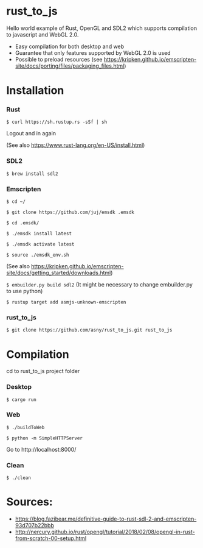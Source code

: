 # rust_to_js
Hello world example of Rust, OpenGL and SDL2 which supports compilation to javascript and WebGL 2.0.

* Easy compilation for both desktop and web
* Guarantee that only features supported by WebGL 2.0 is used
* Possible to preload resources (see https://kripken.github.io/emscripten-site/docs/porting/files/packaging_files.html)

# Installation
### Rust
```$ curl https://sh.rustup.rs -sSf | sh```

Logout and in again

(See also https://www.rust-lang.org/en-US/install.html)

### SDL2
```$ brew install sdl2```

### Emscripten
```$ cd ~/```

```$ git clone https://github.com/juj/emsdk .emsdk```

```$ cd .emsdk/```

```$ ./emsdk install latest```

```$ ./emsdk activate latest```

```$ source ./emsdk_env.sh```

(See also https://kripken.github.io/emscripten-site/docs/getting_started/downloads.html)

```$ embuilder.py build sdl2``` (It might be necessary to change embuilder.py to use python)

```$ rustup target add asmjs-unknown-emscripten```

### rust_to_js
```$ git clone https://github.com/asny/rust_to_js.git rust_to_js```

# Compilation
cd to rust_to_js project folder

### Desktop
```$ cargo run```

### Web
```$ ./buildToWeb```

```$ python -m SimpleHTTPServer```

Go to http://localhost:8000/

### Clean
```$ ./clean```

# Sources:
- https://blog.fazibear.me/definitive-guide-to-rust-sdl-2-and-emscripten-93d707b22bbb
- http://nercury.github.io/rust/opengl/tutorial/2018/02/08/opengl-in-rust-from-scratch-00-setup.html
